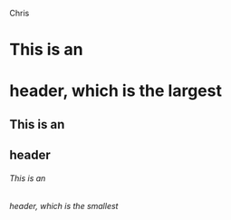 Chris
# This is an <h1> header, which is the largest
## This is an <h2> header
###### This is an <h6> header, which is the smallest
